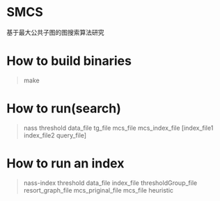 # SMCS
基于最大公共子图的图搜索算法研究

# How to build binaries
> make

# How to run(search)
> nass threshold data_file tg_file mcs_file mcs_index_file [index_file1 index_file2 query_file]

# How to run an index
> nass-index threshold data_file index_file thresholdGroup_file resort_graph_file mcs_priginal_file mcs_file heuristic

